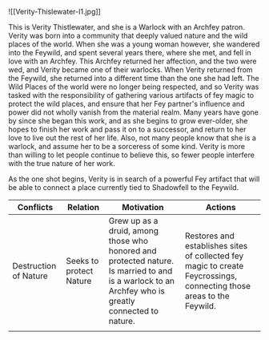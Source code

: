 ![[Verity-Thislewater-I1.jpg]]

This is Verity Thistlewater, and she is a Warlock with an Archfey patron. Verity was born into a community that deeply valued nature and the wild places of the world. When she was a young woman however, she wandered into the Feywild, and spent several years there, where she met, and fell in love with an Archfey. This Archfey returned her affection, and the two were wed, and Verity became one of their warlocks.
When Verity returned from the Feywild, she returned into a different time than the one she had left. The Wild Places of the world were no longer being respected, and so Verity was tasked with the responsibility of gathering various artifacts of fey magic to protect the wild places, and ensure that her Fey partner's influence and power did not wholly vanish from the material realm.
Many years have gone by since she began this work, and as she begins to grow ever-older, she hopes to finish her work and pass it on to a successor, and return to her love to live out the rest of her life.
Also, not many people know that she is a warlock, and assume her to be a sorceress of some kind. Verity is more than willing to let people continue to believe this, so fewer people interfere with the true nature of her work.

As the one shot begins, Verity is in search of a powerful Fey artifact that will be able to connect a place currently tied to Shadowfell to the Feywild.

| Conflicts             | Relation                | Motivation                                                                                                                                         | Actions                                                                                                              |
| --------------------- | ----------------------- | -------------------------------------------------------------------------------------------------------------------------------------------------- | -------------------------------------------------------------------------------------------------------------------- |
| Destruction of Nature | Seeks to protect Nature | Grew up as a druid, among those who honored and protected nature. Is married to and is a warlock to an Archfey who is greatly connected to nature. | Restores and establishes sites of collected fey magic to create Feycrossings, connecting those areas to the Feywild. |
|                       |                         |                                                                                                                                                    |                                                                                                                      |
